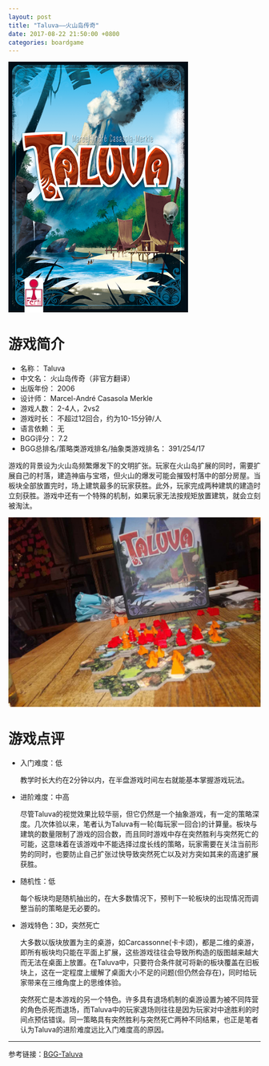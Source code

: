 ```yaml
---
layout: post
title: "Taluva——火山岛传奇"
date: 2017-08-22 21:50:00 +0800
categories: boardgame
---
```


![封面](/pic/taluva/taluva-box-medium.png)
# 游戏简介

- 名称： Taluva
- 中文名： 火山岛传奇（非官方翻译）
- 出版年份： 2006
- 设计师： Marcel-André Casasola Merkle 
- 游戏人数： 2-4人，2vs2
- 游戏时长： 不超过12回合，约为10-15分钟/人
- 语言依赖： 无
- BGG评分： 7.2
- BGG总排名/策略类游戏排名/抽象类游戏排名： 391/254/17

游戏的背景设为火山岛频繁爆发下的文明扩张。玩家在火山岛扩展的同时，需要扩展自己的村落，建造神庙与宝塔，但火山的爆发可能会摧毁村落中的部分房屋。当板块全部放置完时，场上建筑最多的玩家获胜。此外，玩家完成两种建筑的建造时立刻获胜。游戏中还有一个特殊的机制，如果玩家无法按规矩放置建筑，就会立刻被淘汰。

![endgame_show](/pic/taluva/taluva-endgame.jpg)

# 游戏点评
- 入门难度：低

    教学时长大约在2分钟以内，在半盘游戏时间左右就能基本掌握游戏玩法。

- 进阶难度：中高

    尽管Taluva的视觉效果比较华丽，但它仍然是一个抽象游戏，有一定的策略深度。几次体验以来，笔者认为Taluva有一轮(每玩家一回合)的计算量。板块与建筑的数量限制了游戏的回合数，而且同时游戏中存在突然胜利与突然死亡的可能，这意味着在该游戏中不能选择过度长线的策略，玩家需要在关注当前形势的同时，也要防止自己扩张过快导致突然死亡以及对方突如其来的高速扩展获胜。

- 随机性：低

    每个板块均是随机抽出的，在大多数情况下，预判下一轮板块的出现情况而调整当前的策略是无必要的。

- 游戏特色：3D，突然死亡

    大多数以版块放置为主的桌游，如Carcassonne(卡卡颂)，都是二维的桌游，即所有板块均只能在平面上扩展，这些游戏往往会导致所构造的版图越来越大而无法在桌面上放置。在Taluva中，只要符合条件就可将新的板块覆盖在旧板块上，这在一定程度上缓解了桌面大小不足的问题(但仍然会存在)，同时给玩家带来在三维角度上的思维体验。

    突然死亡是本游戏的另一个特色。许多具有退场机制的桌游设置为被不同阵营的角色杀死而退场，而Taluva中的玩家退场则往往是因为玩家对中途胜利的时间点预估错误。同一策略具有突然胜利与突然死亡两种不同结果，也正是笔者认为Taluva的进阶难度远比入门难度高的原因。

---
参考链接：[BGG-Taluva](https://boardgamegeek.com/boardgame/24508/taluva)